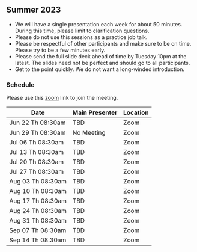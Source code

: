 ## Summer 2023

- We will have a single presentation each week for about 50 minutes. During this time, please limit to clarification questions.
- Please do not use this sessions as a practice job talk.
- Please be respectful of other participants and make sure to be on time. Please try to be a few minutes early.
- Please send the full slide deck ahead of time by Tuesday 10pm at the latest. The slides need not be perfect and should go to all participants.
- Get to the point quickly. We do not want a long-winded introduction.

### Schedule
Please use this [zoom](https://uchicago.zoom.us/j/95704169272?pwd=a2MxQ2cwcCtROGgwYWl1OW9rVEtqdz09) link to join the meeting.

| Date                        | Main Presenter | Location |
|-----------------------------|----------------|----------|
| Jun 22 Th 08:30am           | TBD            | Zoom     |
| Jun 29 Th 08:30am           | No Meeting     | Zoom     |
| Jul 06 Th 08:30am           | TBD            | Zoom     |
| Jul 13 Th 08:30am           | TBD            | Zoom     |
| Jul 20 Th 08:30am           | TBD            | Zoom     |
| Jul 27 Th 08:30am           | TBD            | Zoom     |
| Aug 03 Th 08:30am           | TBD            | Zoom     |
| Aug 10 Th 08:30am           | TBD            | Zoom     |
| Aug 17 Th 08:30am           | TBD            | Zoom     |
| Aug 24 Th 08:30am           | TBD            | Zoom     |
| Aug 31 Th 08:30am           | TBD            | Zoom     |
| Sep 07 Th 08:30am           | TBD            | Zoom     |
| Sep 14 Th 08:30am           | TBD            | Zoom     |
